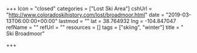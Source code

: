 +++
Icon = "closed"
categories = ["Lost Ski Area"]
cshUrl = "http://www.coloradoskihistory.com/lost/broadmoor.html"
date = "2019-03-13T06:00:00+00:00"
lastmod = ""
lat = 38.764932
lng = -104.847047
refName = ""
refUrl = ""
resources = []
tags = ["skiing", "winter"]
title = " Ski Broadmoor"

+++

